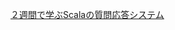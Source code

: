<a href="http://ynupc.github.io/course/scalaqacourse/index.html" target="_blank">２週間で学ぶScalaの質問応答システム</a>
